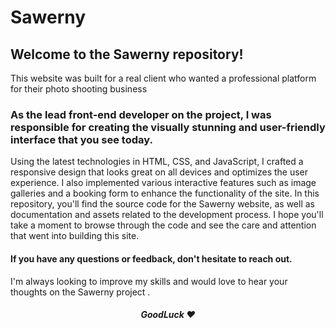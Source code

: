 # Sawerny
## Welcome to the Sawerny repository!
This website was built for a real client who wanted a professional platform for their photo shooting business
### As the lead front-end developer on the project, I was responsible for creating the visually stunning and user-friendly interface that you see today.
Using the latest technologies in HTML, CSS, and JavaScript, I crafted a responsive design that looks great on all devices and optimizes the user experience. I also implemented various interactive features such as image galleries and a booking form to enhance the functionality of the site.
In this repository, you'll find the source code for the Sawerny website, as well as documentation and assets related to the development process. I hope you'll take a moment to browse through the code and see the care and attention that went into building this site.
#### If you have any questions or feedback, don't hesitate to reach out. 
I'm always looking to improve my skills and would love to hear your thoughts on the Sawerny project .
<h5 align="center">GoodLuck ❤</h6>
